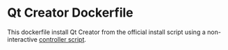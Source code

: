 # Qt Creator Dockerfile

This dockerfile install Qt Creator from the official install script using a non-interactive [controller script](https://doc.qt.io/qtinstallerframework/noninteractive.html).
